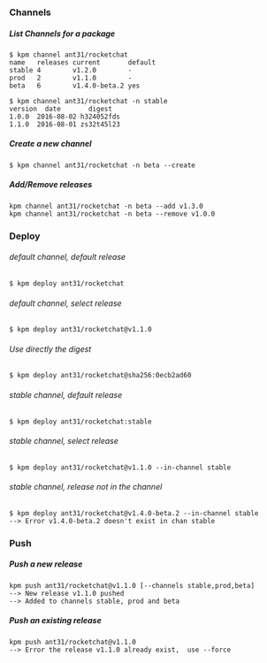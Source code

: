 ### Channels

##### List Channels for a package
```
$ kpm channel ant31/rocketchat
name   releases current       default
stable 4        v1.2.0        -
prod   2        v1.1.0        -
beta   6        v1.4.0-beta.2 yes
```

```
$ kpm channel ant31/rocketchat -n stable
version  date       digest
1.0.0  2016-08-02 h324052fds
1.1.0  2016-08-01 zs32t45l23
```
##### Create a new channel
```
$ kpm channel ant31/rocketchat -n beta --create
```
##### Add/Remove releases
```
kpm channel ant31/rocketchat -n beta --add v1.3.0
kpm channel ant31/rocketchat -n beta --remove v1.0.0
```

### Deploy
###### default channel, default release
`$ kpm deploy ant31/rocketchat`

###### default channel, select release
`$ kpm deploy ant31/rocketchat@v1.1.0`

###### Use directly the digest
`$ kpm deploy ant31/rocketchat@sha256:0ecb2ad60`

###### stable channel, default release
`$ kpm deploy ant31/rocketchat:stable`

###### stable channel, select release
`$ kpm deploy ant31/rocketchat@v1.1.0 --in-channel stable`

###### stable channel, release not in the channel
```
$ kpm deploy ant31/rocketchat@v1.4.0-beta.2 --in-channel stable
--> Error v1.4.0-beta.2 doesn't exist in chan stable
```

### Push
##### Push a new release
```
kpm push ant31/rocketchat@v1.1.0 [--channels stable,prod,beta]
--> New release v1.1.0 pushed
--> Added to channels stable, prod and beta
```

##### Push an existing release
```
kpm push ant31/rocketchat@v1.1.0
--> Error the release v1.1.0 already exist,  use --force
```
